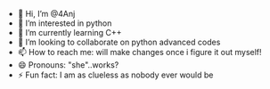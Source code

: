 - 👋 Hi, I’m @4Anj
- 👀 I’m interested in python
- 🌱 I’m currently learning C++
- 💞️ I’m looking to collaborate on python advanced codes
- 📫 How to reach me: will make changes once i figure it out myself!
- 😄 Pronouns: "she"..works?
- ⚡ Fun fact: I am as clueless as nobody ever would be

<!---
4Anj/4Anj is a ✨ special ✨ repository because its `README.md` (this file) appears on your GitHub profile.
You can click the Preview link to take a look at your changes.
--->
